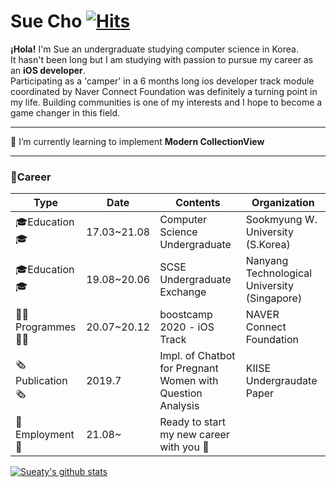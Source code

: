 # Sue Cho [![Hits](https://hits.seeyoufarm.com/api/count/incr/badge.svg?url=https%3A%2F%2Fgithub.com%2FSueaty%2FSueaty&count_bg=%23B6A3E3&title_bg=%23783232&icon=apple.svg&icon_color=%23EBD9D9&title=hits&edge_flat=false)](https://hits.seeyoufarm.com)

<b>¡Hola!</b> I'm Sue an undergraduate studying computer science in Korea.<br>
It hasn't been long but I am studying with passion to pursue my career as an <b>iOS developer</b>. <br>
Participating as a 'camper' in a 6 months long ios developer track module coordinated by Naver Connect Foundation was definitely a turning point in my life.
Building communities is one of my interests and I hope to become a game changer in this field.

---

🌱 I’m currently learning to implement **Modern CollectionView** <br>

---

### 🌟Career
| Type        | Date        | Contents | Organization |
| --------    | --------    | -------- | --------     |
| 🎓Education🎓   | 17.03~21.08 | Computer Science Undergraduate | Sookmyung W. University (S.Korea) |
| 🎓Education🎓   | 19.08~20.06 | SCSE Undergraduate Exchange     | Nanyang Technological University (Singapore)|
| 👩‍💻Programmes👩‍💻 | 20.07~20.12 | boostcamp 2020 - iOS Track | NAVER Connect Foundation         |
| 🗞Publication🗞 | 2019.7      | Impl. of Chatbot for Pregnant Women with Question Analysis | KIISE Undergraudate Paper |
| 📱Employment📱  | 21.08~    | Ready to start my new career with you 🤟 |  |



<!--
**Sueaty/Sueaty** is a ✨ _special_ ✨ repository because its `README.md` (this file) appears on your GitHub profile.

Here are some ideas to get you started:

- 🔭 I’m currently working on ...
- 🌱 I’m currently learning ...
- 👯 I’m looking to collaborate on ...
- 🤔 I’m looking for help with ...
- 💬 Ask me about ...
- 📫 How to reach me: ...
- 😄 Pronouns: ...
- ⚡ Fun fact: ...
-->
  
[![Sueaty's github stats](https://github-readme-stats.vercel.app/api?username=Sueaty)](https://github.com/Sueaty/github-readme-stats)

